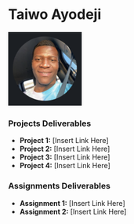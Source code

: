 # Taiwo Ayodeji

<img src="./assets/Taiwo Ayodeji.png" style="width:150px;"/>

### Projects Deliverables

- **Project 1:** [Insert Link Here]
- **Project 2:** [Insert Link Here]
- **Project 3:** [Insert Link Here]
- **Project 4:** [Insert Link Here]

### Assignments Deliverables

- **Assignment 1:** [Insert Link Here]
- **Assignment 2:** [Insert Link Here]
